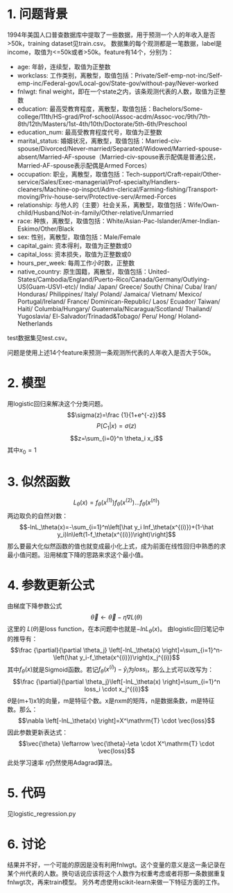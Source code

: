 # 1. 问题背景
1994年美国人口普查数据库中提取了一些数据，用于预测一个人的年收入是否>50k，training dataset见train.csv。
数据集的每个观测都是一笔数据，label是income，取值为<=50k或者>50k。feature有14个，分别为：
* age: 年龄，连续型，取值为正整数
* workclass: 工作类别，离散型，取值包括：Private/Self-emp-not-inc/Self-emp-inc/Federal-gov/Local-gov/State-gov/without-pay/Never-worked
* fnlwgt: final weight，即在一个state之内，该条观测代表的人数，取值为正整数
* education: 最高受教育程度，离散型，取值包括：Bachelors/Some-college/11th/HS-grad/Prof-school/Assoc-acdm/Assoc-voc/9th/7th-8th/12th/Masters/1st-4th/10th/Doctorate/5th-6th/Preschool
* education_num: 最高受教育程度代号，取值为正整数
* marital_status: 婚姻状况，离散型，取值包括：Married-civ-spouse/Divorced/Never-married/Separated/Widowed/Married-spouse-absent/Married-AF-spouse（Married-civ-spouse表示配偶是普通公民，Married-AF-spouse表示配偶是Armed Forces）
* occupation: 职业，离散型，取值包括：Tech-support/Craft-repair/Other-service/Sales/Exec-managerial/Prof-specialty/Handlers-cleaners/Machine-op-inspct/Adm-clerical/Farming-fishing/Transport-moving/Priv-house-serv/Protective-serv/Armed-Forces
* relationship: 与他人的（主要）社会关系，离散型，取值包括：Wife/Own-child/Husband/Not-in-family/Other-relative/Unmarried
* race: 种族，离散型，取值包括：White/Asian-Pac-Islander/Amer-Indian-Eskimo/Other/Black
* sex: 性别，离散型，取值包括：Male/Female
* capital_gain: 资本得利，取值为正整数或0
* capital_loss: 资本损失，取值为正整数或0
* hours_per_week: 每周工作小时数，正整数
* native_country: 原生国籍，离散型，取值包括：United-States/Cambodia/England/Puerto-Rico/Canada/Germany/Outlying-US(Guam-USVI-etc)/ India/ Japan/ Greece/ South/ China/ Cuba/ Iran/
Honduras/ Philippines/ Italy/ Poland/ Jamaica/ Vietnam/ Mexico/ Portugal/Ireland/ France/ Dominican-Republic/ Laos/ Ecuador/ Taiwan/ Haiti/ Columbia/Hungary/ Guatemala/Nicaragua/Scotland/ Thailand/ Yugoslavia/ El-Salvador/Trinadad&Tobago/ Peru/ Hong/ Holand-Netherlands

test数据集见test.csv。

问题是使用上述14个feature来预测一条观测所代表的人年收入是否大于50k。
# 2. 模型
用logistic回归来解决这个分类问题。
$$\sigma(z)=\frac {1}{1+e^{-z}}$$
$$P(C_1|x)=\sigma(z)$$
$$z=\sum_{i=0}^n \theta_i x_i$$
其中$x_0=1$
# 3. 似然函数
$$L_\theta(x) = f_\theta(x^{(1)})f_\theta(x^{(2)})\ldots f_\theta(x^{(n)})$$
两边取负的自然对数：
$$-lnL_\theta(x)=-\sum_{i=1}^n\left[\hat y_i lnf_\theta(x^{(i)})+(1-\hat y_i)ln\left(1-f_\theta(x^{(i)})\right)\right]$$
那么要最大化似然函数的值也就变成最小化上式，成为前面在线性回归中熟悉的求最小值问题。沿用梯度下降的思路来求这个最小值。
# 4. 参数更新公式
由梯度下降参数公式
$$\vec{\theta} \leftarrow \vec{\theta} - \eta \nabla L(\theta)$$
这里的
$L(\theta)$是loss function，在本问题中也就是$-lnL_\theta(x)$。
由logistic回归笔记中的推导有：
$$\frac {\partial}{\partial \theta_j} \left[-lnL_\theta(x) \right]=\sum_{i=1}^n-\left(\hat y_i-f_\theta(x^{(i)})\right)x_j^{(i)}$$
其中$f_\theta(x)$就是Sigmoid函数。若记$f_\theta(x^{(i)})-\hat y_i$为$loss_i$，那么上式可以改写为：
$$\frac {\partial}{\partial \theta_j}\left[-lnL_\theta(x) \right]=\sum_{i=1}^n loss_i \cdot x_j^{(i)}$$
$\theta$是(m+1)x1的向量，m是特征个数。x是nxm的矩阵，n是数据条数，m是特征数。那么：
$$\nabla \left[-lnL_\theta(x) \right]=X^\mathrm{T} \cdot \vec{loss}$$
因此参数更新表达式：
$$\vec{\theta} \leftarrow \vec{\theta}-\eta \cdot X^\mathrm{T} \cdot \vec{loss}$$
此处学习速率
$\eta$仍然使用Adagrad算法。
# 5. 代码
见logistic_regression.py
# 6. 讨论
结果并不好，一个可能的原因是没有利用fnlwgt。这个变量的意义是这一条记录在某个州代表的人数。换句话说应该将这个人数作为权重考虑或者将那一条数据重复fnlwgt次，再来train模型。
另外考虑使用scikit-learn来做一下特征方面的工作。






